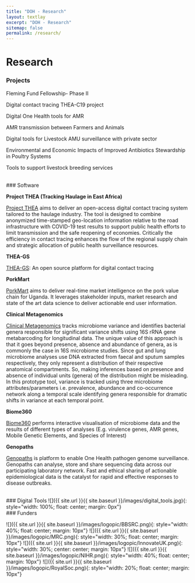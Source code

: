 ```yaml
---
title: "DOH - Research"
layout: textlay
excerpt: "DOH - Research"
sitemap: false
permalink: /research/
---
```


# Research
<!-- tag below to link from home page -->
<a id="Projects">

### Projects

Fleming Fund Fellowship- Phase II

Digital contact tracing THEA-C19 project

Digital One Health tools for AMR

AMR transmission between Farmers and Animals

Digital tools for Livestock AMU surveillance with private sector

Environmental and Economic Impacts of Improved Antibiotics Stewardship in Poultry Systems

Tools to support livestock breeding services


<!-- tag below to link from home page -->
<a id="Software"> 
<br>
### Software

**Project THEA (Tracking Haulage in East Africa)**

[Project THEA](https://project-thea.org/) aims to deliver an open-access digital contact tracing system tailored to the haulage industry. The tool is designed to combine anonymized time-stamped geo-location information relative to the road infrastructure with COVID-19 test results to support public health efforts to limit transmission and the safe reopening of economies. Critically the efficiency in contact tracing enhances the flow of the regional supply chain and strategic allocation of public health surveillance resources.

**THEA-GS**

[THEA-GS](https://project-thea.github.io/thea-gs/): An open source platform for digital contact tracing

**PorkMart**

[PorkMart](https://www.pork-mart.com/) aims to deliver real-time market intelligence on the pork value chain for Uganda. It leverages stakeholder inputs, market research and state of the art data science to deliver actionable end user information.

**Clinical Metagenomics**

[Clinical Metagenomics](https://clinical-metagenomics.shinyapps.io/clinical-metagenomics/) tracks microbiome variance and identifies bacterial genera responsible for significant variance shifts using 16S rRNA gene metabarcoding for longitudinal data. The unique value of this approach is that it goes beyond presence, absence and abundance of genera, as is commonly the case in 16S microbiome studies. Since gut and lung microbiome analyses use DNA extracted from faecal and sputum samples respectively, they only represent a distribution of their respective anatomical compartments. So, making inferences based on presence and absence of individual units (genera) of the distribution might be misleading. In this prototype tool, variance is tracked using three microbiome attributes/parameters i.e. prevalence, abundance and co-occurrence network along a temporal scale identifying genera responsible for dramatic shifts in variance at each temporal point.

**Biome360**

[Biome360](https://biome360.shinyapps.io/shinyapp/) performs interactive visualisation of microbiome data and the results of different types of analyses (E.g. virulence genes, AMR genes, Mobile Genetic Elements, and Species of Interest)

**Genopaths**

[Genopaths](https://genopaths.africa) is platform to enable One Health pathogen genome surveillance. Genopaths can analyse, store and share sequencing data across our participating laboratory network. Fast and ethical sharing of actionable epidemiological data is the catalyst for rapid and effective responses to disease outbreaks.

<br>
### Digital Tools
![]({{ site.url }}{{ site.baseurl }}/images/digital_tools.jpg){: style="width: 100%; float: center; margin: 0px"}

<br>
### Funders

![]({{ site.url }}{{ site.baseurl }}/images/logopic/BBSRC.png){: style="width: 40%; float: center; margin: 10px"}
![]({{ site.url }}{{ site.baseurl }}/images/logopic/MRC.png){: style="width: 30%; float: center; margin: 10px"}
![]({{ site.url }}{{ site.baseurl }}/images/logopic/InnovateUK.png){: style="width: 30%; center: center; margin: 10px"}
![]({{ site.url }}{{ site.baseurl }}/images/logopic/NIHR.png){: style="width: 40%; float: center; margin: 10px"}
![]({{ site.url }}{{ site.baseurl }}/images/logopic/RoyalSoc.png){: style="width: 20%; float: center; margin: 10px"}


<!--
Our overarching goal is to explore and understand new quantum states of electronic matter on the atomic scale. To do so, we use and develop novel spectroscopic-imaging scanning tunneling microscopy (SI-STM) tools to visualize the relevant quantum mechanical degrees of freedom.

Our goal is to build instruments and develop techniques that enable us to address the questions we find most interesting. This is possible thanks also to Milan's broad background with different research themes and technologies: he learned his trade in [Seamus Davis’ SI-STM lab](http://davisgroup.lassp.cornell.edu/) and with [Felix Baumberger](http://dpmc.unige.ch/gr_baumberger/index.html), and later moved as an [ETH fellow](http://www.ethfellows.ethz.ch/) to [Andreas Wallraff’s qudev lab](http://www.qudev.ethz.ch/) where he investigated coupled cavity arrays in circuit QED. We further have group members with different background and interests, working together on physics and instrumentation.

Here are some themes and techniques that we currently work on:

**Scanning tunneling noise spectroscopy (STNS).** We have developed a novel cryogenic MHz amplifier that allows us to measure not only the average tunneling current, but also its fluctuation! This has many applications: one can detect the fluctuations of the electronic states, peculiar tunneling processes, and shot noise. We have used this instrument to discover charge trapping in the insulating layer of the cuprates, connected to the c-axis mystery, and to measure the doubling of the charge due to Andreev processes to the superfluid in a lead sample.


**Mott physics and high-temperature superconductivity.** Questions of interest include: (i), How does the Mott state collapse upon doping and how is this related to the complex phase diagram of high-temperature superconductors? (ii), What is the strange metal phase seen in correlated electron systems? Is this an exotic long-range entangled state? What is the mechanism of dissipation in that state? (iii), Why is the transition temperature in high-temperature superconductors so high? We have worked on iridates, rhodates, and cuprates.

**Nanofabricated "Smart Tips"**.
![]({{ site.url }}{{ site.baseurl }}/images/respic/SmartTip.png){: style="width: 250px; float: left; margin: 0px  10px"}
One of the  projects back from my job-proposal is to develop nanofabricated STM tips. The idea behind these “smart tips” is to use the technologies that were developed over decades in nanofabrication and make them available for scanning probe by using a nano-device instead of the traditional STM tungsten tip. One gains the flexibility of using different functionalities that are known from the fields of nanofabrication and mesoscopic physics. We are collaborating with the group Simon Groeblacher at TU Delft to realize this concept, benefitting from their unparalleled micro/nano fabrication know how.  A prototype of a smart tip is shown to the left. See publications in Microsyst Nanoeng, Nanotechnology, and PRB.

**Josephson STM.** Josephson STM has the ability to gain insight into spatial variations of the order parameter, or superfluid density. We have managed to, for the first time, use JSTM with atomic resolution on a quantum material.
We have used atomic-resolution Josephson scanning tunneling microscopy to reveal a strongly inhomogeneous superfluid in the iron-based superconductor FeTe0.55Se0.45. The results and their implications are published in Nature.

We also detected and investigated a quite particular YSR state in the same material.

**Ultra-stable SI-STM instrument.**  ![]({{ site.url }}{{ site.baseurl }}/images/respic/STMHead.png){: style="width: 250px; float: right; margin: 0px 10px"}
For SI-STM, having the most stable STM head is key. We have used finite element simulations, good choices in material science, and craftsmanship to build the most stable STM head in the world, to our knowledge. See publication in RSI.


**Strange Metals.** The strange metal phase might be the most mysterious phase of high-temperature superconductors. Here, the electrical resistivity grows linearly with temperature T in large areas of the phase diagram, with a mean free path that diminishes to a fraction of the interatomic distance. T-linear resistivity is often associated with quantum critical points and marginal-Fermi-liquid physics. In strange metals, the mystery seems to go even further: we deal with something that looks like a quantum critical phase over an extended range of the phase diagram instead of cumulating in a point. There exists no consistent theory for strange metals, leading to more adventurous new approaches including the holographic theories that use insights from gravity to explain strange metals (a recent textbook on this was written by our colleagues at Leiden University, Schalm and Zaanen).
We are part of the 'Strange Metal consortium NL' that includes the groups of Hussey, Golden, van Heumen, Zaanen, Schalm, Stoof and Vandoren. 

**Magnetic fluctuations and electron spin resonance.**
![]({{ site.url }}{{ site.baseurl }}/images/respic/SpinFluc.png){: style="width: 70%; float: center; margin: 10px"}

**Twisted bilayer graphene and other material with super-periodicities.**
We have proposed that artificial super-periodicities can lead to improved superconductivity, both because of increased density of states and because of phase space arguments (see image from our SciPost publication below). Perhaps for different reasons, twisted bilayer graphene has been shown to superconduct! We are investigate this material with the groups of Efetov, Baumberger, and van der Molen.

![]({{ site.url }}{{ site.baseurl }}/images/respic/SciPost.png){: style="width: 70%; float: center; margin: 0px"}

### {{ site.url }}{{ site.baseurl }}. and more. -->
